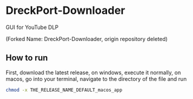 # DreckPort-Downloader
GUI for YouTube DLP

(Forked Name: DreckPort-Downloader, origin repository deleted)

## How to run

First, download the latest release, on windows, execute it normally, on macos, go into your terminal, navigate to the directory of the file and run
```zsh
chmod -x THE_RELEASE_NAME_DEFAULT_macos_app
```
